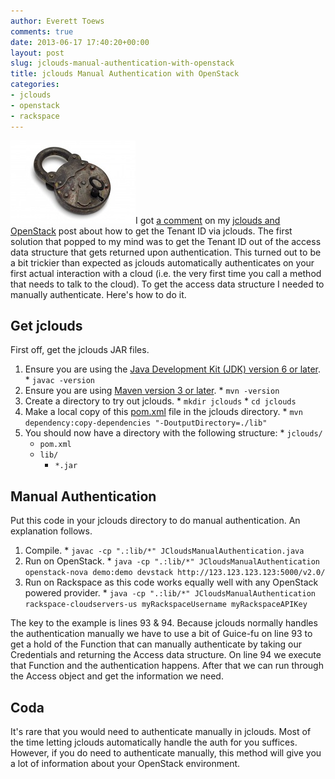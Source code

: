 ```yaml
---
author: Everett Toews
comments: true
date: 2013-06-17 17:40:20+00:00
layout: post
slug: jclouds-manual-authentication-with-openstack
title: jclouds Manual Authentication with OpenStack
categories:
- jclouds
- openstack
- rackspace
---
```


<img class="img-right" src="/img/posts/old-lock.jpg"/>I got [a comment](http://blog./img/posts.com/2012/09/04/jclouds-and-openstack/comment-page-1/#comment-1657) on my [jclouds and OpenStack](http://blog.phmyata.com/2012/09/04/jclouds-and-openstack) post about how to get the Tenant ID via jclouds. The first solution that popped to my mind was to get the Tenant ID out of the access data structure that gets returned upon authentication. This turned out to be a bit trickier than expected as jclouds automatically authenticates on your first actual interaction with a cloud (i.e. the very first time you call a method that needs to talk to the cloud). To get the access data structure I needed to manually authenticate. Here's how to do it.

## Get jclouds

First off, get the jclouds JAR files.

  1. Ensure you are using the [Java Development Kit (JDK) version 6 or later](http://www.oracle.com/technetwork/java/javase/downloads/index.html).
    * `javac -version`
  2. Ensure you are using [Maven version 3 or later](http://maven.apache.org/guides/getting-started/maven-in-five-minutes.html).
    * `mvn -version`
  3. Create a directory to try out jclouds.
    * `mkdir jclouds`
    * `cd jclouds`
  4. Make a local copy of this [pom.xml](https://gist.github.com/everett-toews/5798488) file in the jclouds directory.
    * `mvn dependency:copy-dependencies "-DoutputDirectory=./lib"`
  5. You should now have a directory with the following structure:
    * `jclouds/`
      * `pom.xml`
      * `lib/`
        * `*.jar`

## Manual Authentication


Put this code in your jclouds directory to do manual authentication. An explanation follows.

<script src="https://gist.github.com/everett-toews/5798514.js"></script>

  1. Compile.
    * `javac -cp ".:lib/*" JCloudsManualAuthentication.java`
  2. Run on OpenStack.
    * `java -cp ".:lib/*" JCloudsManualAuthentication openstack-nova demo:demo devstack http://123.123.123.123:5000/v2.0/`
  3. Run on Rackspace as this code works equally well with any OpenStack powered provider.
    * `java -cp ".:lib/*" JCloudsManualAuthentication rackspace-cloudservers-us myRackspaceUsername myRackspaceAPIKey`

The key to the example is lines 93 & 94. Because jclouds normally handles the authentication manually we have to use a bit of Guice-fu on line 93 to get a hold of the Function that can manually authenticate by taking our Credentials and returning the Access data structure. On line 94 we execute that Function and the authentication happens. After that we can run through the Access object and get the information we need.

## Coda

It's rare that you would need to authenticate manually in jclouds. Most of the time letting jclouds automatically handle the auth for you suffices. However, if you do need to authenticate manually, this method will give you a lot of information about your OpenStack environment.
